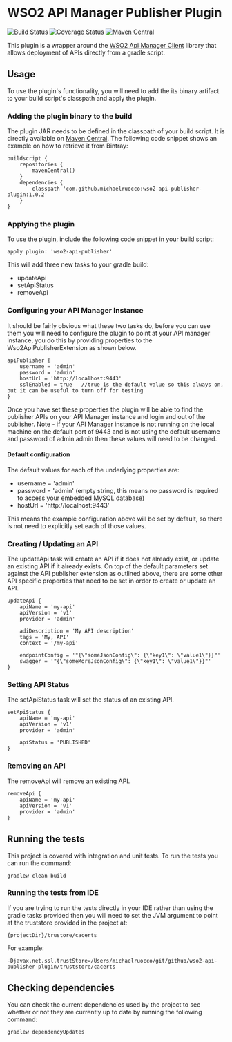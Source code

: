 # WSO2 API Manager Publisher Plugin

[![Build Status](https://travis-ci.org/michaelruocco/wso2-api-publisher-plugin.svg?branch=master)](https://travis-ci.org/michaelruocco/wso2-api-publisher-plugin)
[![Coverage Status](https://coveralls.io/repos/github/michaelruocco/wso2-api-publisher-plugin/badge.svg?branch=master)](https://coveralls.io/github/michaelruocco/wso2-api-publisher-plugin?branch=master)
[![Maven Central](https://maven-badges.herokuapp.com/maven-central/com.github.michaelruocco/wso2-api-publisher-plugin/badge.svg)](https://maven-badges.herokuapp.com/maven-central/com.github.michaelruocco/wso2-api-publisher-plugin)

This plugin is a wrapper around the [WSO2 Api Manager Client](https://github.com/michaelruocco/wso2-api-manager-client)
library that allows deployment of APIs directly from a gradle script.

## Usage

To use the plugin's functionality, you will need to add the its binary artifact to your build script's
classpath and apply the plugin.

### Adding the plugin binary to the build

The plugin JAR needs to be defined in the classpath of your build script. It is directly available on
[Maven Central](http://search.maven.org/).
The following code snippet shows an example on how to retrieve it from Bintray:

```
buildscript {
    repositories {
        mavenCentral()
    }
    dependencies {
        classpath 'com.github.michaelruocco:wso2-api-publisher-plugin:1.0.2'
    }
}
```

### Applying the plugin

To use the plugin, include the following code snippet in your build script:

```
apply plugin: 'wso2-api-publisher'
```

This will add three new tasks to your gradle build:

* updateApi
* setApiStatus
* removeApi

### Configuring your API Manager Instance

It should be fairly obvious what these two tasks do, before you can use them you will need to
configure the plugin to point at your API manager instance, you do this by providing properties to the
Wso2ApiPublisherExtension as shown below.

```
apiPublisher {
    username = 'admin'
    password = 'admin'
    hostUrl = 'http://localhost:9443'
    sslEnabled = true   //true is the default value so this always on, but it can be useful to turn off for testing
}
```

Once you have set these properties the plugin will be able to find the publisher APIs on your API
Manager instance and login and out of the publisher. Note - if your API Manager instance is not running
on the local machine on the default port of 9443 and is not using the default username and password
of admin admin then these values will need to be changed.

#### Default configuration

The default values for each of the underlying properties are:

* username = 'admin'
* password = 'admin' (empty string, this means no password is required to access your embedded MySQL database)
* hostUrl = 'http://localhost:9443'

This means the example configuration above will be set by default, so there is not need to
explicitly set each of those values.

### Creating / Updating an API

The updateApi task will create an API if it does not already exist, or update an existing API if it already exists.
On top of the default parameters set against the API publisher extension as outlined above, there are some
other API specific properties that need to be set in order to create or update an API.

```
updateApi {
    apiName = 'my-api'
    apiVersion = 'v1'
    provider = 'admin'

    adiDescription = 'My API description'
    tags = 'My, API'
    context = '/my-api'

    endpointConfig = '"{\"someJsonConfig\": {\"key1\": \"value1\"}}"'
    swagger = '"{\"someMoreJsonConfig\": {\"key1\": \"value1\"}}"'
}
```

### Setting API Status

The setApiStatus task will set the status of an existing API.

```
setApiStatus {
    apiName = 'my-api'
    apiVersion = 'v1'
    provider = 'admin'

    apiStatus = 'PUBLISHED'
}
```

### Removing an API

The removeApi will remove an existing API.

```
removeApi {
    apiName = 'my-api'
    apiVersion = 'v1'
    provider = 'admin'
}
```

## Running the tests

This project is covered with integration and unit tests. To run the tests you can run the command:

```
gradlew clean build
```

### Running the tests from IDE

If you are trying to run the tests directly in your IDE rather
than using the gradle tasks provided then you will need to set the JVM
argument to point at the truststore provided in the project at:

```
{projectDir}/trustore/cacerts
```

For example:

```
-Djavax.net.ssl.trustStore=/Users/michaelruocco/git/github/wso2-api-publisher-plugin/truststore/cacerts
```

## Checking dependencies

You can check the current dependencies used by the project to see whether
or not they are currently up to date by running the following command:

```
gradlew dependencyUpdates
```